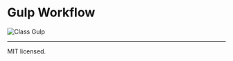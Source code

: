 Gulp Workflow
=============

![Class Gulp](http://github.com/calazans10/gulp-workflow/assets/img/logo.png)

- - -
MIT licensed.
